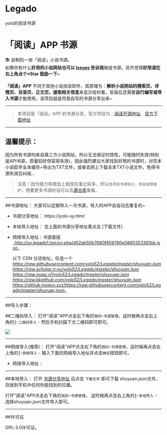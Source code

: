 # Legado
yolo的阅读书源

# 「阅读」APP 书源
📚 自制的一些「阅读」小说书源。  
如果你有什么**好用的小说网站也可以 [Issues](https://github.com/yolo52/Legado/issues/new) 告诉我**做成书源，另外觉得**好用请在右上角点个⭐Star 鼓励一下~**   

**「阅读」APP** 不同于其他小说阅读软件，其原理为：**解析小说网站的搜索页、详情页、目录页、正文页，提取相关信息**来显示给你看，安装后还需要**自行编写或导入书源**才能使用，该项目就是将我自写的书源分享出来~  

****

> 本项目是「阅读」APP 的书源分享，官方项目为：[阅读开源地址](https://github.com/gedoor/legado)、[官方下载地址](https://github.com/gedoor/legado/releases)

****

## 温馨提示：

因为所有书源均来自第三方小说网站，所以无法保证时效性，可能随时失效(特别是API书源，质量较好但容易失效)，因此强烈建议大家找到好用的书源时，对完本小说趁早全本缓存+导出为TXT文件，或者去网上下载全本TXT小说文件，免得书源失效后纠结...

>注意！因为精力有限加上我现在事比较多，所以`本项目书源较少，但会定期维护`，想要更多书源的话可以去[源仓库](https://www.yckceo.com/yuedu/shuyuan)看看。

****

##书源地址：
大家可以定期导入一次书源，导入时APP会自动去重复的~
- 书源分享地址： _https://yolo-sy.html_  
- 本地导入地址： 去上面的书源分享地址里点击 \[下载文件\]  
- 网络导入地址：书源直链_http://sy.legado1.top/sy.php/d52ab50b7680f459780e5860353361bb.json_

  以下 CDN 分流地址，任选一个  
_https://raw.githubusercontent.com/yolo52/Legado/master/shuyuan.json_
_https://raw.scholar.rr.nu/yolo52/Legado/master/shuyuan.json_  
_https://raw.nuaa.cf/yolo52/Legado/master/shuyuan.json_  
_https://raw.kkgithub.com/yolo52/Legado/master/shuyuan.json_  
https://github.moeyy.xyz/https://raw.githubusercontent.com/yolo52/Legado/master/shuyuan.json_  
****

##导入步骤：

##二维码导入：
打开"阅读"APP点击右下角的`我的`-`书源管理`，这时候再点击右上角的`┇`-`二维码导入` - 然后手机扫描下方二维码即可即可。

![](https://bitbucket.org/xiu2/yuedu/raw/master/dist/img/img-03.png)

****

##网络导入(推荐)：
打开"阅读"APP点击右下角的`我的`-`书源管理`，这时候再点击右上角的`┇`-`网络导入` - 输入下面的网络导入地址并点击`确定`按钮即可。
- 网络导入地址：

****

##本地导入：
打开 [书源分享地址](https://yuedu.xiu2.xyz) 后点击 `下载文件` 即可下载 shuyuan.json文件，存放到手机中任何你能找到的位置。

打开"阅读"APP点击右下角的`我的`-`书源管理`， 这时候再点击右上角的`┇`-`本地导入` - 选择shuyuan.json文件导入即可。

****

##许可证

GPL-3.0许可证。
